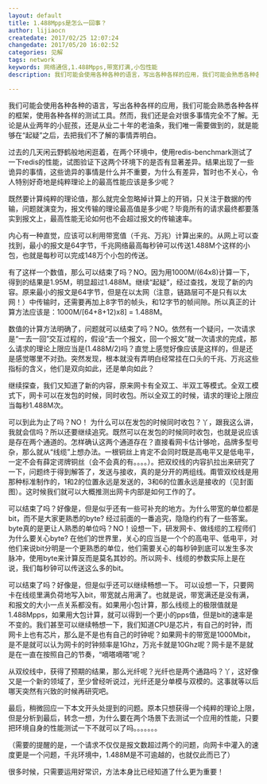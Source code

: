 ```yaml
---
layout: default
title: 1.488Mpps是怎么一回事？
author: lijiaocn
createdate: 2017/02/25 12:07:24
changedate: 2017/05/20 16:02:52
categories: 见解
tags: network
keywords: 网络通信,1.488Mpps,带宽打满,小包性能
description: 我们可能会使用各种各种的语言，写出各种各样的应用，我们可能会熟悉各种各样的框架，使用各种各样的测试工具。然而，我们还是会对很多事情完全不了解。无论是从业两年的小屁孩，还是从业二十年的老油条，我们唯一需要做到的，就是能够在“起疑”之后，去把我们不了解的事情弄明白。

---
```


我们可能会使用各种各种的语言，写出各种各样的应用，我们可能会熟悉各种各样的框架，使用各种各样的测试工具。然而，我们还是会对很多事情完全不了解。无论是从业两年的小屁孩，还是从业二十年的老油条，我们唯一需要做到的，就是能够在“起疑”之后，去把我们不了解的事情弄明白。

过去的几天闲云野鹤般地闲逛着，在两个环境中，使用redis-benchmark测试了一下redis的性能，试图验证下这两个环境下的是否有显著差异。结果出现了一些诡异的事情，这些诡异的事情是什么并不重要，为什么有差异，暂时也不关心，令人特别好奇地是纯粹理论上的最高性能应该是多少呢？

既然要计算纯粹的理论值，那么就完全忽略掉计算上的开销，只关注于数据的传输，问题就演变为，报文传输的理论最高值是多少呢？毕竟所有的请求最终都要落实到报文上，最高性能无论如何也不会超过报文的传输速率。

内心有一种直觉，应该可以利用带宽值（千兆、万兆）计算出来的。从网上可以查找到，最小的报文是64字节，千兆网络最高每秒钟可以传送1.488M个这样的小包，也就是每秒可以完成148万个小包的传送。

有了这样一个数值，那么可以结束了吗？NO。因为用1000M/(64x8)计算一下，得到的结果是1.95M，明显超过1.488M。继续“起疑”，经过查找，发现了新的内容。原来最小的报文是64字节，但是在以太网（注意，链路层可不是只有以太网！）中传输时，还需要再加上8字节的帧头，和12字节的帧间隙。所以真正的计算方法应该是：1000M/[64+8+12)x8] = 1.488M。

数值的计算方法明确了，问题就可以结束了吗？NO。依然有一个疑问，一次请求是“一去一回”交互过程的，假设“去一个报文，回一个报文”就一次请求的完成，那么请求的理论上限应当是(1.488M/2)吗？直觉上感觉好像应该是这样的，但是还是感觉哪里不对劲。突然发现，根本就没有弄明白经常挂在口头的千兆、万兆这些指标的含义，他们是双向如此，还是单向如此？

继续探查，我们又知道了新的内容，原来网卡有全双工、半双工等模式。全双工模式下，网卡可以在发包的时候，同时收包。所以全双工的时候，请求的理论上限应当每秒1.488M次。

可以到此为止了吗？NO！ 为什么可以在发包的时候同时收包？丫，跟我这么讲，我就会信吗？所以还要继续追究。既然可以在发包的时候同时收包，也就是说应该是存在两个通道的。怎样确认这两个通道存在？直接看网卡估计够呛，品牌多型号杂，那么就从“线缆”上想办法。一根铜丝上肯定不会同时既是高电平又是低电平，一定不会有薛定谔牌铜丝（会不会真的有。。。。）。把双绞线的内容扒拉出来研究了一下，问题终于得到解答了，发送与接收，真的是分开的两组线。甭管双绞线是用那种标准制作的，1和2的位置永远是发送的，3和6的位置永远是接收的（见封面图）。这时候我们就可以大概推测出网卡内部是如何工作的了。

可以结束了吗？好像是，但是似乎还有一些可补充的地方。为什么带宽的单位都是bit，而不是大家更熟悉的byte? 经过前面的一番追究，隐隐约约有了一些答案。byte真的是更让人熟悉的单位吗？NO！设想一下，研发网卡、做线缆的工程师们为什么要关心byte? 在他们的世界里，关心的应当是一个个的高电平、低电平，对他们来说bit分明是一个更熟悉的单位，他们需要关心的每秒钟到底可以发生多次脉冲，使用byte来计算反而是莫名其妙的。所以网卡、线缆的参数实际上是在说，我们每秒钟可以传送这么多的bit。

可以结束了吗？好像是，但是似乎还可以继续畅想一下。 可以设想一下，只要网卡在线缆里满负荷地写入bit，带宽就占用满了。也就是说，带宽满还是没有满，和报文的大小一点关系都没有。如果用小包计算，那么线缆上的极限值就是1.488Mpps，如果用大包计算，就可以得到一个更小的pps值，但是bit的速率是不变的。我们甚至可以继续畅想一下，我们知道CPU是芯片，有自己的时钟，而网卡上也有芯片，那么是不是也有自己的时钟呢？如果网卡的带宽是1000Mbit，是不是就可以认为网卡的时钟频率是1Ghz，万兆卡就是10Ghz呢？网卡是不是就是在一直在按照自己的节奏，“嘀嗒嘀嗒”呢？

从双绞线中，获得了预期的结果，那么光纤呢？光纤也是两个通路吗？丫，这好像又是一个新的领域了，至少曾经听说过，光纤还是分单模与双模的。这事就等以后哪天突然有兴致的时候再研究吧。

最后，稍微回应一下本文开头处提到的问题。原本只想获得一个纯粹的理论上限，但是分析到最后，转念一想，为什么要在两个场景下去测试一个应用的性能，只要把环境自身的性能测试一下不就可以了吗。。。。。。。

（需要的提醒的是，一个请求不仅仅是报文数超过两个的问题，向网卡中灌入的速度更是一个问题，千兆环境中，1.488M是不可逾越的，也就仅此而已了）

很多时候，只需要运用好常识，方法本身比已经知道了什么更为重要！
